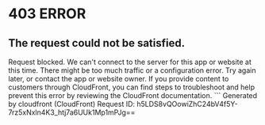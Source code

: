 # 403 ERROR

## The request could not be satisfied.

Request blocked. We can't connect to the server for this app or website at this time. There might be too much traffic or a configuration error. Try again later, or contact the app or website owner. If you provide content to customers through CloudFront, you can find steps to troubleshoot and help prevent this error by reviewing the CloudFront documentation. ```
Generated by cloudfront (CloudFront)
Request ID: h5LDS8vQOowiZhC24bV4f5Y-7rz5xNxln4K3_htj7a6UUk1Mp1mPJg==

```


